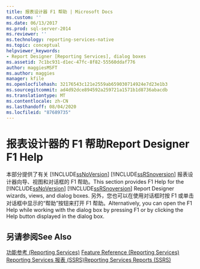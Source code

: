 ```yaml
---
title: 报表设计器 F1 帮助 | Microsoft Docs
ms.custom: ''
ms.date: 06/13/2017
ms.prod: sql-server-2014
ms.reviewer: ''
ms.technology: reporting-services-native
ms.topic: conceptual
helpviewer_keywords:
- Report Designer [Reporting Services], dialog boxes
ms.assetid: 7c1bc931-d1ec-47fc-8f82-55560ddaf776
author: maggiesMSFT
ms.author: maggies
manager: kfile
ms.openlocfilehash: 32176543c121e2559ab659030714924e7d23e1b3
ms.sourcegitcommit: ad4d92dce894592a259721a1571b1d8736abacdb
ms.translationtype: MT
ms.contentlocale: zh-CN
ms.lasthandoff: 08/04/2020
ms.locfileid: "87689735"
---
```

# <a name="report-designer-f1-help"></a><span data-ttu-id="e7f44-102">报表设计器的 F1 帮助</span><span class="sxs-lookup"><span data-stu-id="e7f44-102">Report Designer F1 Help</span></span>
  <span data-ttu-id="e7f44-103">本部分提供了有关 [!INCLUDE[ssNoVersion](../../includes/ssnoversion-md.md)] [!INCLUDE[ssRSnoversion](../../includes/ssrsnoversion-md.md)] 报表设计器向导、视图和对话框的 F1 帮助。</span><span class="sxs-lookup"><span data-stu-id="e7f44-103">This section provides F1 Help for the [!INCLUDE[ssNoVersion](../../includes/ssnoversion-md.md)] [!INCLUDE[ssRSnoversion](../../includes/ssrsnoversion-md.md)] Report Designer wizards, views, and dialog boxes.</span></span> <span data-ttu-id="e7f44-104">另外，您也可以在使用对话框时按 F1 或单击对话框中显示的“帮助”按钮来打开 F1 帮助。</span><span class="sxs-lookup"><span data-stu-id="e7f44-104">Alternatively, you can open the F1 Help while working with the dialog box by pressing F1 or by clicking the Help button displayed in the dialog box.</span></span>  
  
## <a name="see-also"></a><span data-ttu-id="e7f44-105">另请参阅</span><span class="sxs-lookup"><span data-stu-id="e7f44-105">See Also</span></span>  
 <span data-ttu-id="e7f44-106">[功能参考 &#40;Reporting Services&#41;](../feature-reference-reporting-services.md) </span><span class="sxs-lookup"><span data-stu-id="e7f44-106">[Feature Reference &#40;Reporting Services&#41;](../feature-reference-reporting-services.md) </span></span>  
 [<span data-ttu-id="e7f44-107">Reporting Services 报表 (SSRS)</span><span class="sxs-lookup"><span data-stu-id="e7f44-107">Reporting Services Reports &#40;SSRS&#41;</span></span>](../reports/reporting-services-reports-ssrs.md)  
  
  
